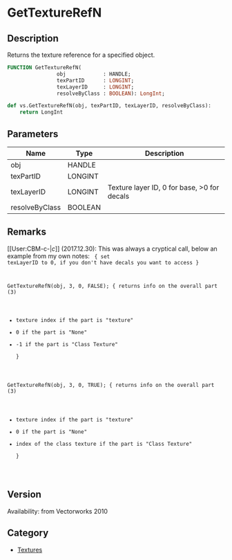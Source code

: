 # GetTextureRefN

## Description
Returns the texture reference for a specified object.

```pascal
FUNCTION GetTextureRefN(
				obj            : HANDLE;
				texPartID      : LONGINT;
				texLayerID     : LONGINT;
				resolveByClass : BOOLEAN): LongInt;
```

```python
def vs.GetTextureRefN(obj, texPartID, texLayerID, resolveByClass):
    return LongInt
```

## Parameters
|Name|Type|Description|
|---|---|---|
|obj|HANDLE|   |
|texPartID|LONGINT|   |
|texLayerID|LONGINT|Texture layer ID, 0 for base, &gt;0 for decals|
|resolveByClass|BOOLEAN|   |

## Remarks
[[User:CBM-c-|_c_]] (2017.12.30): This was always a cryptical call, below an example from my own notes:
<code lang="vs">
{ set texLayerID to 0, if you don't have decals you want to access }

GetTextureRefN(obj, 3, 0, FALSE); 
{ returns info on the overall part (3)
* texture index if the part is "texture"  
* 0 if the part is "None"   
* -1 if the part is "Class Texture"  
}

GetTextureRefN(obj, 3, 0, TRUE); 
{ returns info on the overall part (3)
* texture index if the part is "texture"  
* 0 if the part is "None"   
* index of the class texture if the part is "Class Texture"  
}
</code>

## Version
Availability: from Vectorworks 2010

## Category
* [Textures](../Categories/Textures.md)
